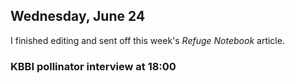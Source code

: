 
## Wednesday, June 24

I finished editing and sent off this week's *Refuge Notebook* article.

### KBBI pollinator interview at 18:00

